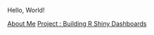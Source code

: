 Hello, World! 

[About Me](AboutMe.md)
[Project : Building R Shiny Dashboards](https://github.com/baileywellen/Learning-RShiny)
